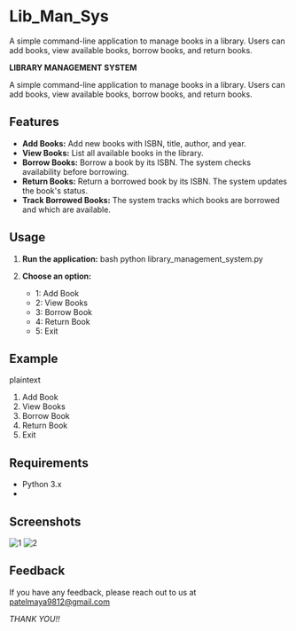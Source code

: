 # Lib_Man_Sys
A simple command-line application to manage books in a library. Users can add books, view available books, borrow books, and return books.

**LIBRARY MANAGEMENT SYSTEM**

A simple command-line application to manage books in a library. Users can add books, view available books, borrow books, and return books.


## Features

- **Add Books:** Add new books with ISBN, title, author, and year.
- **View Books:** List all available books in the library.
- **Borrow Books:** Borrow a book by its ISBN. The system checks availability before borrowing.
- **Return Books:** Return a borrowed book by its ISBN. The system updates the book's status.
- **Track Borrowed Books:** The system tracks which books are borrowed and which are available.

## Usage
1. **Run the application:**
   bash
   python library_management_system.py
   
2. **Choose an option:**
   - 1: Add Book
   - 2: View Books
   - 3: Borrow Book
   - 4: Return Book
   - 5: Exit

## Example
plaintext
1. Add Book
2. View Books
3. Borrow Book
4. Return Book
5. Exit

## Requirements
- Python 3.x
- 
## Screenshots

![1](https://github.com/user-attachments/assets/3ae3846d-819c-4fc5-ab0d-34de72bffabe)
![2](https://github.com/user-attachments/assets/2c0bda87-bde4-4a5f-a0d7-b8d3668b47f0)
 

## Feedback

If you have any feedback, please reach out to us at patelmaya9812@gmail.com

*THANK YOU!!*
